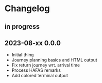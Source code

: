 # Changelog


## in progress


## 2023-08-xx 0.0.0
- Initial thing
- Journey planning basics and HTML output
- Fix return journey wrt. arrival time
- Process HAFAS remarks
- Add colored terminal output
